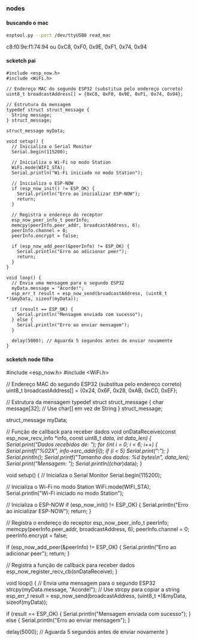 ### nodes
#### buscando o mac

~~~bash
esptool.py --port /dev/ttyUSB0 read_mac 
~~~
c8:f0:9e:f1:74:94
ou 
0xC8, 0xF0, 0x9E, 0xF1, 0x74, 0x94

#### scketch pai
~~~arduino
#include <esp_now.h>
#include <WiFi.h>

// Endereço MAC do segundo ESP32 (substitua pelo endereço correto)
uint8_t broadcastAddress[] = {0xC8, 0xF0, 0x9E, 0xF1, 0x74, 0x94};

// Estrutura da mensagem
typedef struct struct_message {
  String message;
} struct_message;

struct_message myData;

void setup() {
  // Inicializa o Serial Monitor
  Serial.begin(115200);

  // Inicializa o Wi-Fi no modo Station
  WiFi.mode(WIFI_STA);
  Serial.println("Wi-Fi iniciado no modo Station");

  // Inicializa o ESP-NOW
  if (esp_now_init() != ESP_OK) {
    Serial.println("Erro ao inicializar ESP-NOW");
    return;
  }

  // Registra o endereço do receptor
  esp_now_peer_info_t peerInfo;
  memcpy(peerInfo.peer_addr, broadcastAddress, 6);
  peerInfo.channel = 0;  
  peerInfo.encrypt = false;

  if (esp_now_add_peer(&peerInfo) != ESP_OK) {
    Serial.println("Erro ao adicionar peer");
    return;
  }
}

void loop() {
  // Envia uma mensagem para o segundo ESP32
  myData.message = "Acorde!";
  esp_err_t result = esp_now_send(broadcastAddress, (uint8_t *)&myData, sizeof(myData));

  if (result == ESP_OK) {
    Serial.println("Mensagem enviada com sucesso");
  } else {
    Serial.println("Erro ao enviar mensagem");
  }

  delay(5000); // Aguarda 5 segundos antes de enviar novamente
}
~~~

#### scketch node filho

#include <esp_now.h>
#include <WiFi.h>

// Endereço MAC do segundo ESP32 (substitua pelo endereço correto)
uint8_t broadcastAddress[] = {0x24, 0x6F, 0x28, 0xAB, 0xCD, 0xEF};

// Estrutura da mensagem
typedef struct struct_message {
  char message[32];  // Use char[] em vez de String
} struct_message;

struct_message myData;

// Função de callback para receber dados
void onDataReceive(const esp_now_recv_info *info, const uint8_t *data, int data_len) {
  Serial.print("Dados recebidos de: ");
  for (int i = 0; i < 6; i++) {
    Serial.printf("%02X", info->src_addr[i]);
    if (i < 5) Serial.print(":");
  }
  Serial.println();
  Serial.printf("Tamanho dos dados: %d bytes\n", data_len);
  Serial.print("Mensagem: ");
  Serial.println((char*)data);
}

void setup() {
  // Inicializa o Serial Monitor
  Serial.begin(115200);

  // Inicializa o Wi-Fi no modo Station
  WiFi.mode(WIFI_STA);
  Serial.println("Wi-Fi iniciado no modo Station");

  // Inicializa o ESP-NOW
  if (esp_now_init() != ESP_OK) {
    Serial.println("Erro ao inicializar ESP-NOW");
    return;
  }

  // Registra o endereço do receptor
  esp_now_peer_info_t peerInfo;
  memcpy(peerInfo.peer_addr, broadcastAddress, 6);
  peerInfo.channel = 0;
  peerInfo.encrypt = false;

  if (esp_now_add_peer(&peerInfo) != ESP_OK) {
    Serial.println("Erro ao adicionar peer");
    return;
  }

  // Registra a função de callback para receber dados
  esp_now_register_recv_cb(onDataReceive);
}

void loop() {
  // Envia uma mensagem para o segundo ESP32
  strcpy(myData.message, "Acorde!");  // Use strcpy para copiar a string
  esp_err_t result = esp_now_send(broadcastAddress, (uint8_t *)&myData, sizeof(myData));

  if (result == ESP_OK) {
    Serial.println("Mensagem enviada com sucesso");
  } else {
    Serial.println("Erro ao enviar mensagem");
  }

  delay(5000); // Aguarda 5 segundos antes de enviar novamente
}

